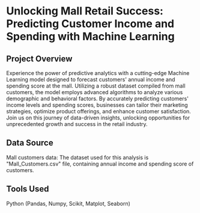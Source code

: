 # Unlocking Mall Retail Success: Predicting Customer Income and Spending with Machine Learning

## Project Overview

Experience the power of predictive analytics with a cutting-edge Machine Learning model designed to forecast customers' annual income and spending score at the mall. Utilizing a robust dataset compiled from mall customers, the model employs advanced algorithms to analyze various demographic and behavioral factors. By accurately predicting customers' income levels and spending scores, businesses can tailor their marketing strategies, optimize product offerings, and enhance customer satisfaction. Join us on this journey of data-driven insights, unlocking opportunities for unprecedented growth and success in the retail industry.

## Data Source
Mall customers data: The dataset used for this analysis is "Mall_Customers.csv" file, containing annual income and spending score of customers.

## Tools Used 

Python (Pandas, Numpy, Scikit, Matplot, Seaborn)

